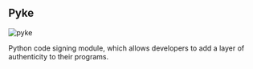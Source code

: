 ## Pyke

![pyke](https://user-images.githubusercontent.com/76825589/141977161-95f8aa64-bcef-4499-9403-1ded24189178.png)

Python code signing module, which allows developers to add a layer of authenticity to their programs.
